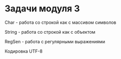 # Задачи модуля 3
Char - работа со строкой как с массивом символов

String - работа со строкой как с объектом

RegSen - работа с регулярными выражениями

Кодировка UTF-8
